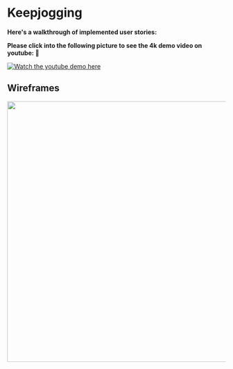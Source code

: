 # Keepjogging




**Here's a walkthrough of implemented user stories:**

**Please click into the following picture to see the 4k demo video on youtube: 🔽**


[![Watch the youtube demo here](https://i.imgur.com/pdyFYYu.png)](https://www.youtube.com/watch?v=-CiLMyYU3zw)



## Wireframes

<img src="https://i.imgur.com/dhzd1e7.jpg" width=600>



